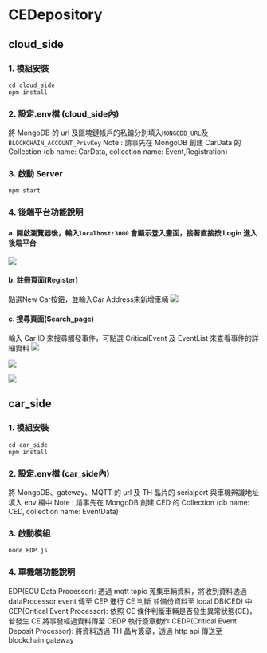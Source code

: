 # CEDepository 
## cloud_side
### 1. 模組安裝
```
cd cloud_side
npm install
```
### 2. 設定.env檔 (cloud_side內)
將 MongoDB 的 url 及區塊鏈帳戶的私鑰分別填入```MONGODB_URL```及```BLOCKCHAIN_ACCOUNT_PrivKey```
Note : 請事先在 MongoDB 創建 CarData 的 Collection (db name: CarData, collection name: Event,Registration)
### 3. 啟動 Server 
```
npm start
```
### 4. 後端平台功能說明
#### a. 開啟瀏覽器後，輸入```localhost:3000``` 會顯示登入畫面，接著直接按 Login 進入後端平台
![](https://i.imgur.com/7XPE6YW.png)

#### b. 註冊頁面(Register)
點選New Car按鈕，並輸入Car Address來新增車輛
![](https://i.imgur.com/G9qHWuV.png)

#### c. 搜尋頁面(Search_page)
輸入 Car ID 來搜尋觸發事件，可點選 CriticalEvent 及 EventList 來查看事件的詳細資料
![](https://i.imgur.com/JBxLr5c.png)

![](https://i.imgur.com/UuufhuA.png)

![](https://i.imgur.com/zu2IOVX.png)

## car_side
### 1. 模組安裝
```
cd car_side
npm install
```
### 2. 設定.env檔 (car_side內)
將 MongoDB、gateway、MQTT 的 url 及 TH 晶片的 serialport 與車機辨識地址填入 env 檔中
Note : 請事先在 MongoDB 創建 CED 的 Collection (db name: CED, collection name: EventData)
### 3. 啟動模組
```
node EDP.js
```
### 4. 車機端功能說明
EDP(ECU Data Processor): 透過 mqtt topic 蒐集車輛資料，將收到資料透過 dataProcessor event 傳至 CEP 進行 CE 判斷 並備份資料至 local DB(CED) 中
CEP(Critical Event Processor): 依照 CE 條件判斷車輛是否發生異常狀態(CE)，若發生 CE 將事發經過資料傳至 CEDP 執行簽章動作
CEDP(Critical Event Deposit Processor): 將資料透過 TH 晶片簽章，透過 http api 傳送至 blockchain gateway 


